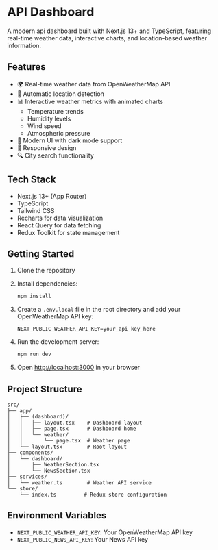 # API Dashboard

A modern api dashboard built with Next.js 13+ and TypeScript, featuring real-time weather data, interactive charts, and location-based weather information.

## Features

- 🌍 Real-time weather data from OpenWeatherMap API
- 📍 Automatic location detection
- 📊 Interactive weather metrics with animated charts
  - Temperature trends
  - Humidity levels
  - Wind speed
  - Atmospheric pressure
- 🎨 Modern UI with dark mode support
- 📱 Responsive design
- 🔍 City search functionality

## Tech Stack

- Next.js 13+ (App Router)
- TypeScript
- Tailwind CSS
- Recharts for data visualization
- React Query for data fetching
- Redux Toolkit for state management

## Getting Started

1. Clone the repository
2. Install dependencies:
   ```bash
   npm install
   ```

3. Create a `.env.local` file in the root directory and add your OpenWeatherMap API key:
   ```
   NEXT_PUBLIC_WEATHER_API_KEY=your_api_key_here
   ```

4. Run the development server:
   ```bash
   npm run dev
   ```

5. Open [http://localhost:3000](http://localhost:3000) in your browser

## Project Structure

```
src/
├── app/
│   ├── (dashboard)/
│   │   ├── layout.tsx    # Dashboard layout
│   │   ├── page.tsx      # Dashboard home
│   │   └── weather/
│   │       └── page.tsx  # Weather page
│   └── layout.tsx        # Root layout
├── components/
│   └── dashboard/
│       ├── WeatherSection.tsx
│       └── NewsSection.tsx
├── services/
│   └── weather.ts        # Weather API service
└── store/
    └── index.ts         # Redux store configuration
```

## Environment Variables

- `NEXT_PUBLIC_WEATHER_API_KEY`: Your OpenWeatherMap API key
- `NEXT_PUBLIC_NEWS_API_KEY`: Your News API key

